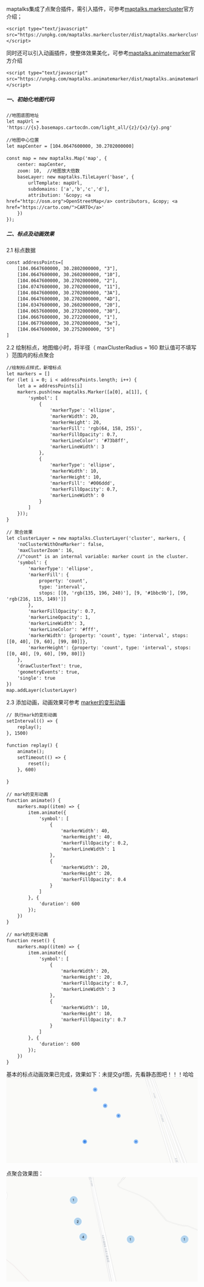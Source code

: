 maptalks集成了点聚合插件，需引入插件，可参考[maptalks.markercluster](https://github.com/maptalks/maptalks.markercluster)官方介绍；

    <script type="text/javascript" src="https://unpkg.com/maptalks.markercluster/dist/maptalks.markercluster.min.js"></script>

同时还可以引入动画插件，使整体效果美化，可参考[maptalks.animatemarker](https://github.com/maptalks/maptalks.animatemarker)官方介绍

    <script type="text/javascript" src="https://unpkg.com/maptalks.animatemarker/dist/maptalks.animatemarker.min.js"></script>
    
    
    

##### 一、初始化地图代码

    //地图底图地址
    let mapUrl = 'https://{s}.basemaps.cartocdn.com/light_all/{z}/{x}/{y}.png'

    //地图中心位置
    let mapCenter = [104.0647600000, 30.2702000000]

    const map = new maptalks.Map('map', {
        center: mapCenter,
        zoom: 10,  //地图放大倍数
        baseLayer: new maptalks.TileLayer('base', {
            urlTemplate: mapUrl,
            subdomains: ['a','b','c','d'],
            attribution: '&copy; <a href="http://osm.org">OpenStreetMap</a> contributors, &copy; <a href="https://carto.com/">CARTO</a>'
        })
    });

##### 二、标点及动画效果

2.1 标点数据

    const addressPoints=[
        [104.0647600000, 30.2802000000, "3"],
        [104.0647600000, 30.2602000000, "10"],
        [104.0647600000, 30.2702000000, "2"],
        [104.0747600000, 30.2702000000, "11"],
        [104.0847600000, 30.2702000000, "3A"],
        [104.0647600000, 30.2702000000, "4D"],
        [104.0347600000, 30.2602000000, "20"],
        [104.0657600000, 30.2732000000, "30"],
        [104.0667600000, 30.2722000000, "1"],
        [104.0677600000, 30.2702000000, "3e"],
        [104.0647600000, 30.2752000000, "5"]
    ]

2.2 绘制标点，地图缩小时，将半径（ maxClusterRadius = 160 默认值可不填写 ）范围内的标点聚合


    //绘制标点样式，新增标点
    let markers = []
    for (let i = 0; i < addressPoints.length; i++) {
        let a = addressPoints[i]
        markers.push(new maptalks.Marker([a[0], a[1]], {
            'symbol': [
                {
                    'markerType': 'ellipse',
                    'markerWidth': 20,
                    'markerHeight': 20,
                    'markerFill': 'rgb(64, 158, 255)',
                    'markerFillOpacity': 0.7,
                    'markerLineColor': '#73b8ff',
                    'markerLineWidth': 3
                },
                {
                    'markerType': 'ellipse',
                    'markerWidth': 10,
                    'markerHeight': 10,
                    'markerFill': '#006ddd',
                    'markerFillOpacity': 0.7,
                    'markerLineWidth': 0
                }
            ]
        }));
    }

    // 聚合效果
    let clusterLayer = new maptalks.ClusterLayer('cluster', markers, {
        'noClusterWithOneMarker': false,
        'maxClusterZoom': 16,
        //"count" is an internal variable: marker count in the cluster.
        'symbol': {
            'markerType': 'ellipse',
            'markerFill': {
                property: 'count',
                type: 'interval',
                stops: [[0, 'rgb(135, 196, 240)'], [9, '#1bbc9b'], [99, 'rgb(216, 115, 149)']]
            },
            'markerFillOpacity': 0.7,
            'markerLineOpacity': 1,
            'markerLineWidth': 3,
            'markerLineColor': '#fff',
            'markerWidth': {property: 'count', type: 'interval', stops: [[0, 40], [9, 60], [99, 80]]},
            'markerHeight': {property: 'count', type: 'interval', stops: [[0, 40], [9, 60], [99, 80]]}
        },
        'drawClusterText': true,
        'geometryEvents': true,
        'single': true
    })
    map.addLayer(clusterLayer)

2.3 添加动画，动画效果可参考 [marker的变形动画](https://maptalks.org/examples/cn/animation/marker-anim/#animation_marker-anim)

    // 执行mark的变形动画
    setInterval(() => {
        replay();
    }, 1500)

    function replay() {
        animate();
        setTimeout(() => {
            reset();
        }, 600)

    }

    // mark的变形动画
    function animate() {
        markers.map((item) => {
            item.animate({
                'symbol': [
                    {
                        'markerWidth': 40,
                        'markerHeight': 40,
                        'markerFillOpacity': 0.2,
                        'markerLineWidth': 1
                    },
                    {
                        'markerWidth': 20,
                        'markerHeight': 20,
                        'markerFillOpacity': 0.4
                    }
                ]
            }, {
                'duration': 600
            });
        })
    }

    // mark的变形动画
    function reset() {
        markers.map((item) => {
            item.animate({
                'symbol': [
                    {
                        'markerWidth': 20,
                        'markerHeight': 20,
                        'markerFillOpacity': 0.7,
                        'markerLineWidth': 3
                    },
                    {
                        'markerWidth': 10,
                        'markerHeight': 10,
                        'markerFillOpacity': 0.7
                    }
                ]
            }, {
                'duration': 600
            });
        })
    }


基本的标点动画效果已完成，效果如下：未提交gif图，先看静态图吧！！！哈哈
![androidImage](./images/animate.jpg) 


点聚合效果图：
![androidImage](./images/clur.jpg) 
